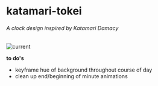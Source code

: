 katamari-tokei
==============

###### A clock design inspired by Katamari Damacy

![current](https://pbs.twimg.com/media/BHj2K71CcAAH4q5.png:large)

**to do's**

- keyframe hue of background throughout course of day
- clean up end/beginning of minute animations
